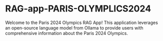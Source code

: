 # RAG-app-PARIS-OLYMPLICS2024
Welcome to the Paris 2024 Olympics RAG App! This application leverages an open-source language model from Ollama to provide users with comprehensive information about the Paris 2024 Olympics.
